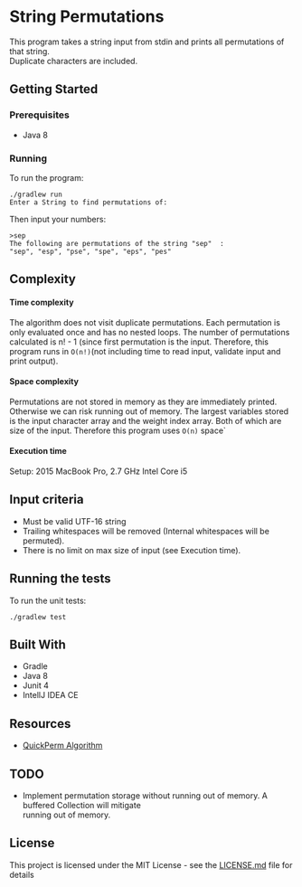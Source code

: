 
  
# String Permutations  
  
This program takes a string input from stdin and prints all permutations of that string.   
Duplicate characters are included.  
  
## Getting Started  
  
### Prerequisites  
  
* Java 8  
  
### Running  
  
To run the program:  
  
```  
./gradlew run  
Enter a String to find permutations of:  
```  
  
Then input your numbers:  
```  
>sep  
The following are permutations of the string "sep"  :  
"sep", "esp", "pse", "spe", "eps", "pes"  
```  
  
## Complexity  
  
#### Time complexity
The algorithm does not visit duplicate permutations. Each permutation is only evaluated once and has no nested loops. The number of permutations calculated is n! - 1 (since first permutation is the input. Therefore, this program runs in  `O(n!)`(not including time to read input, validate input and print output).
 
#### Space complexity
Permutations are not stored in memory as they are immediately printed. Otherwise we can risk running out of memory. The largest variables stored is the input character array and the weight index array. Both of which are size of the input. Therefore this program uses `O(n)` space`

  
#### Execution time

Setup: 2015 MacBook Pro, 2.7 GHz Intel Core i5


  
## Input criteria  
  
- Must be valid UTF-16 string  
- Trailing whitespaces will be removed (Internal  whitespaces will be permuted).  
- There is no limit on max size of input (see Execution time).  
  
## Running the tests  
  
  
To run the unit tests:  
```  
./gradlew test  
```  
  
  
## Built With  
  
* Gradle  
* Java 8  
* Junit 4  
* IntellJ IDEA CE  
  
## Resources  
  
* [QuickPerm Algorithm](http://www.quickperm.org/quickperm.html)  
  
## TODO  
* Implement permutation storage without running out of memory. A buffered Collection will mitigate  
running out of memory.  
  
  
## License  
  
This project is licensed under the MIT License - see the [LICENSE.md](LICENSE.md) file for details